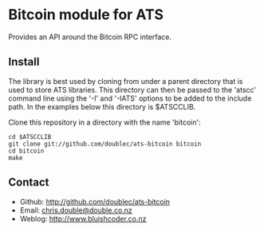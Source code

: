 Bitcoin module for ATS
======================

Provides an API around the Bitcoin RPC interface.

Install
-------

The library is best used by cloning from under a parent directory that
is used to store ATS libraries. This directory can then be passed to
the 'atscc' command line using the '-I' and '-IATS' options to be
added to the include path. In the examples below this directory is
$ATSCCLIB.

Clone this repository in a directory with the name 'bitcoin':

    cd $ATSCCLIB
    git clone git://github.com/doublec/ats-bitcoin bitcoin
    cd bitcoin
    make

Contact
-------
* Github: http://github.com/doublec/ats-bitcoin
* Email: chris.double@double.co.nz
* Weblog: http://www.bluishcoder.co.nz
